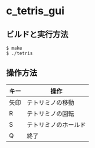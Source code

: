 # c_tetris_gui

## ビルドと実行方法

```
$ make
$ ./tetris
```

## 操作方法
|キー  |操作                   |
| ---- | --------------------- |
|矢印  | テトリミノの移動      |
|R     | テトリミノの回転      |
|S     | テトリミノのホールド  |
|Q     | 終了                  |